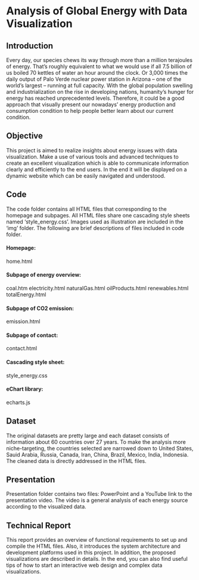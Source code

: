 # Analysis of Global Energy with Data Visualization

## Introduction
Every day, our species chews its way through more than a million terajoules of energy. That’s roughly equivalent to what we would use if all 7.5 billion of us boiled 70 kettles of water an hour around the clock. Or 3,000 times the daily output of Palo Verde nuclear power station in Arizona – one of the world’s largest – running at full capacity. With the global population swelling and industrialization on the rise in developing nations, humanity’s hunger for energy has reached unprecedented levels. Therefore, it could be a good approach that visually present our nowadays’ energy production and consumption condition to help people better learn about our current condition. 

## Objective
This project is aimed to realize insights about energy issues with data visualization. Make a use of various tools and advanced techniques to create an excellent visualization which is able to communicate information clearly and efficiently to the end users. In the end it will be displayed on a dynamic website which can be easily navigated and understood.

## Code
The code folder contains all HTML files that corresponding to the homepage and subpages. All HTML files share one cascading style sheets named ‘style_energy.css’.  Images used as illustration are included in the ‘img’ folder. The following are brief descriptions of files included in code folder.

#### Homepage:
home.html

#### Subpage of energy overview:
coal.htm
electricity.html
naturalGas.html
oilProducts.html
renewables.html
totalEnergy.html

#### Subpage of CO2 emission:
emission.html

#### Subpage of contact: 
contact.html

#### Cascading style sheet:
style_energy.css

#### eChart library:
echarts.js

## Dataset
The original datasets are pretty large and each dataset consists of information about 60 countries over 27 years. To make the analysis more niche-targeting, the countries selected are narrowed down to United States, Sauid Arabia, Russia, Canada, Iran, China, Brazil, Mexico, India, Indonesia. The cleaned data is directly addressed in the HTML files. 

## Presentation
Presentation folder contains two files: PowerPoint and a YouTube link to the presentation video. The video is a general analysis of each energy source according to the visualized data. 

## Technical Report
This report provides an overview of functional requirements to set up and compile the HTML files. Also, it introduces the system architecture and development platforms used in this project. In addition, the proposed visualizations are described in details. In the end, you can also find useful tips of how to start an interactive web design and complex data visualizations.
